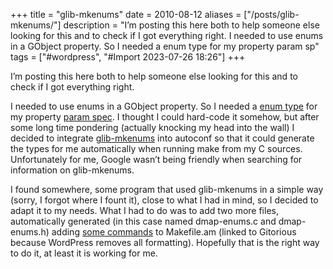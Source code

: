 +++
title = "glib-mkenums"
date = 2010-08-12
aliases = ["/posts/glib-mkenums/"]
description = "I’m posting this here both to help someone else looking for this and to check if I got everything right.   I needed to use enums in a GObject property. So I needed a enum type for my property param sp"
tags = ["#wordpress", "#Import 2023-07-26 18:26"]
+++

<p>I&#8217;m posting this here both to help someone else looking for this and to check if I got everything right.</p>
<p>I needed to use enums in a GObject property. So I needed a <a href="http://library.gnome.org/devel/gobject/unstable/gobject-Enumeration-and-Flag-Types.html">enum type</a> for my property <a href="http://library.gnome.org/devel/gobject/unstable/gobject-Standard-Parameter-and-Value-Types.html#g-param-spec-enum">param spec</a>. I thought I could hard-code it somehow, but after some long time pondering (actually knocking my head into the wall) I decided to integrate <a href="http://library.gnome.org/devel/gobject/unstable/glib-mkenums.html">glib-mkenums</a> into autoconf so that it could generate the types for me automatically when running make from my C sources. Unfortunately for me, Google wasn&#8217;t being friendly when searching for information on glib-mkenums.</p>
<p>I found somewhere, some program that used glib-mkenums in a simple way (sorry, I forgot where I fount it), close to what I had in mind, so I decided to adapt it to my needs. What I had to do was to add two more files, automatically generated (in this case named dmap-enums.c and dmap-enums.h) adding <a href="http://gitorious.org/arosenfeld-gsoc-2010/libdmapsharing/blobs/c7c495219221e6d90dc581822262c99563894011/libdmapsharing/Makefile.am#line103">some commands</a> to Makefile.am (linked to Gitorious because WordPress removes all formatting). Hopefully that is the right way to do it, at least it is working for me.</p>